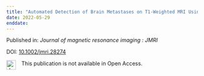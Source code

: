 ```yaml
---
title: "Automated Detection of Brain Metastases on T1-Weighted MRI Using a Convolutional Neural Network: Impact of Volume Aware Loss and Sampling Strategy."
date: 2022-05-29
enddate:
---
```


Published in: *Journal of magnetic resonance imaging : JMRI*

DOI: [10.1002/jmri.28274](https://doi.org/10.1002/jmri.28274)

<img src="https://upload.wikimedia.org/wikipedia/commons/thumb/0/0e/Closed_Access_logo_transparent.svg/1200px-Closed_Access_logo_transparent.svg.png" alt="drawing" width="25" align="left"/> &nbsp;&nbsp;&nbsp;This publication is not available in Open Access.


